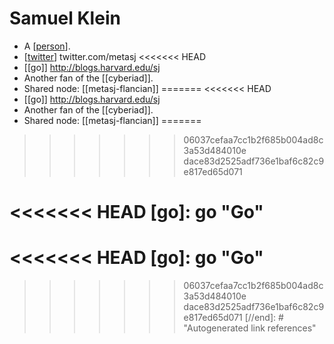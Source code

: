 # Samuel Klein

- A [[person]].
- [[twitter]] twitter.com/metasj
<<<<<<< HEAD
- [[go]] http://blogs.harvard.edu/sj
- Another fan of the [[cyberiad]].
- Shared node: [[metasj-flancian]]
=======
<<<<<<< HEAD
- [[go]] http://blogs.harvard.edu/sj
- Another fan of the [[cyberiad]].
- Shared node: [[metasj-flancian]]
=======
>>>>>>> 06037cefaa7cc1b2f685b004ad8c3a53d484010e
>>>>>>> dace83d2525adf736e1baf6c82c9e817ed65d071


[//begin]: # "Autogenerated link references for markdown compatibility"
[person]: person "Person"
[twitter]: twitter "Twitter"
<<<<<<< HEAD
[go]: go "Go"
=======
<<<<<<< HEAD
[go]: go "Go"
=======
>>>>>>> 06037cefaa7cc1b2f685b004ad8c3a53d484010e
>>>>>>> dace83d2525adf736e1baf6c82c9e817ed65d071
[//end]: # "Autogenerated link references"